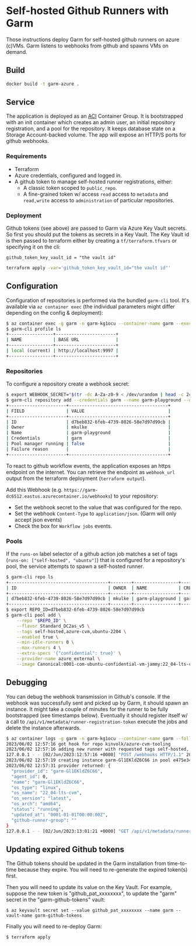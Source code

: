 # Self-hosted Github Runners with Garm

Those instructions deploy Garm for self-hosted github runners on azure (c)VMs. Garm listens to webhooks from github and spawns VMs on demand.

## Build

```bash
docker build -t garm-azure .
```

## Service

The application is deployed as an [ACI](https://azure.microsoft.com/en-us/products/container-instances) Container Group. It is bootstrapped with an init container which creates an admin user, an initial repository registration, and a pool for the repository. It keeps database state on a Storage Account-backed volume. The app will expose an HTTP/S ports for github webhooks.

### Requirements

- Terraform
- Azure credentials, configured and logged in.
- A github token to manage self-hosted runner registrations, either:
  - A classic token scoped to `public_repo`.
  - A fine-grained token w/ access `read` access to `metadata` and `read,write` access to `administration` of particular repositories.

### Deployment

Github tokens (see above) are passed to Garm via Azure Key Vault secrets. So first you should put the tokens as secrets in
a Key Vault. The Key Vault id is then passed to terraform either by creating a `tf/terraform.tfvars` or specifying it on the cli:

```hcl
github_token_key_vault_id = "the vault id"
```

```bash
terraform apply -var='github_token_key_vault_id="the vault id"'
```

## Configuration

Configuration of repositories is performed via the bundled `garm-cli` tool. It's available via `az container exec` (the individual parameters might differ depending on the config & deployment):

```bash
$ az container exec -g garm -n garm-kg1ocu --container-name garm --exec-command bash
$ garm-cli profile ls
+-----------------+-----------------------+
| NAME            | BASE URL              |
+-----------------+-----------------------+
| local (current) | http://localhost:9997 |
+-----------------+-----------------------+
```

### Repositories

To configure a repository create a webhook secret:

```bash
$ export WEBHOOK_SECRET="$(tr -dc A-Za-z0-9 < /dev/urandom | head -c 24)"
$ garm-cli repository add --credentials garm --name garm-playground --owner mkulke --webhook-secret "$WEBHOOK_SECRET"
+----------------------+--------------------------------------+
| FIELD                | VALUE                                |
+----------------------+--------------------------------------+
| ID                   | d7beb832-6feb-4739-8026-58e7d97d99cb |
| Owner                | mkulke                               |
| Name                 | garm-playground                      |
| Credentials          | garm                                 |
| Pool manager running | false                                |
| Failure reason       |                                      |
+----------------------+--------------------------------------+
```

To react to github workflow events, the application exposes an https endpoint on the internet. You can retrieve the endpoint as `webhook_url` output from the terraform deployment (`terraform output`).

Add this Webhook (e.g. `https://garm-dc6512.eastus.azurecontainer.io/webhooks`) to your repository:
- Set the webhook secret to the value that was configured for the repo.
- Set the webhook `Content-Type` to `application/json`. (Garm will only accept json events)
- Check the box for `Workflow jobs` events.

### Pools

If the `runs-on` label selector of a github action job matches a set of tags (`runs-on: ["self-hosted", "ubuntu"]`) that is configured for a repository's pool, the service attempts to spawn a self-hosted runner.

```bash
$ garm-cli repo ls
+--------------------------------------+--------+-----------------+------------------+------------------+
| ID                                   | OWNER  | NAME            | CREDENTIALS NAME | POOL MGR RUNNING |
+--------------------------------------+--------+-----------------+------------------+------------------+
| d7beb832-6feb-4739-8026-58e7d97d99cb | mkulke | garm-playground | garm             | true             |
+--------------------------------------+--------+-----------------+------------------+------------------+
$ export REPO_ID=d7beb832-6feb-4739-8026-58e7d97d99cb
$ garm-cli pool add \
	--repo "$REPO_ID" \
	--flavor Standard_DC2as_v5 \
	--tags self-hosted,azure-cvm,ubuntu-2204 \
	--enabled true \
	--min-idle-runners 0 \
	--max-runners 4 \
	--extra-specs '{"confidential": true}' \
	--provider-name azure_external \
	--image Canonical:0001-com-ubuntu-confidential-vm-jammy:22_04-lts-cvm:latest
```

## Debugging

You can debug the webhook transmission in Github's console. If the webhook was successfully sent and picked up by Garm, it should spawn an instance. It might take a couple of minutes for the runner to be fully bootstrapped (see timestamps below). Eventually it should register itself w/ a call to `/api/v1/metadata/runner-registration-token` execute the jobs and delete the instance afterwards.

```bash
$ az container logs -g garm -n garm-kg1ocu --container-name garm --follow
2023/06/02 12:57:16 got hook for repo kinvolk/azure-cvm-tooling
2023/06/02 12:57:16 adding new runner with requested tags self-hosted, azure-cvm, ubuntu-2204 in pool e475e34d-05c9-42ea-9a52-bfa74b3ebaee
127.0.0.1 - - [02/Jun/2023:12:57:16 +0000] "POST /webhooks HTTP/1.1" 200 0 "" "GitHub-Hookshot/4200660"
2023/06/02 12:57:19 creating instance garm-Gl1EKldZ6C66 in pool e475e34d-05c9-42ea-9a52-bfa74b3ebaee
2023/06/02 12:57:31 provider returned: {
  "provider_id": "garm-Gl1EKldZ6C66",
  "agent_id": 0,
  "name": "garm-Gl1EKldZ6C66",
  "os_type": "linux",
  "os_name": "22_04-lts-cvm",
  "os_version": "latest",
  "os_arch": "amd64",
  "status": "running",
  "updated_at": "0001-01-01T00:00:00Z",
  "github-runner-group": ""
}
127.0.0.1 - - [02/Jun/2023:13:01:21 +0000] "GET /api/v1/metadata/runner-registration-token/ HTTP/1.1" 200 29 "" "curl/7.81.0"
```

## Updating expired Github tokens

The Github tokens should be updated in the Garm installation from time-to-time because they expire. You will need to re-generate the expired token(s) first.

Then you will need to update its value on the Key Vault. For example, suppose the new token is "github_pat_xxxxxxxx", to update the "garm" secret in the "garm-github-tokens" vault:

```
$ az keyvault secret set --value github_pat_xxxxxxxx --name garm --vault-name garm-github-tokens
```

Finally you will need to re-deploy Garm:

```bash
$ terraform apply
```
